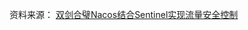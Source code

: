 资料来源：
[双剑合璧Nacos结合Sentinel实现流量安全控制](https://mp.weixin.qq.com/s?__biz=MzA4MDEwNTI1NA==&mid=2459059323&idx=1&sn=86fcb2e4e0b282a85f1657803d103d4a&scene=19#wechat_redirect)
